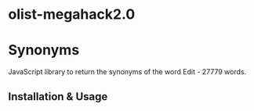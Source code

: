# olist-megahack2.0

# Synonyms

JavaScript library to return the synonyms of the word Edit - 27779 words.

## Installation & Usage
